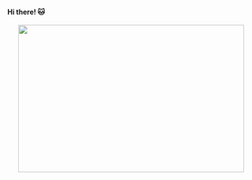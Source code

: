 #### Hi there! 🐱

<p align="center">
  <img width="460" height="300" src="https://github.com/kettei/kettei/assets/42662172/fe27f2cc-baa4-4d9b-afa4-6aa6b601fd69">
</p>


<!--
**kettei/kettei** is a ✨ _special_ ✨ repository because its `README.md` (this file) appears on your GitHub profile.

Here are some ideas to get you started:

- 🔭 I’m currently working on ...
- 🌱 I’m currently learning ...
- 👯 I’m looking to collaborate on ...
- 🤔 I’m looking for help with ...
- 💬 Ask me about ...
- 📫 How to reach me: ...
- 😄 Pronouns: ...
- ⚡ Fun fact: ...
-->
